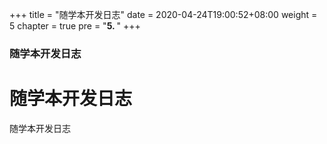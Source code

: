 +++
title = "随学本开发日志"
date = 2020-04-24T19:00:52+08:00
weight = 5
chapter = true
pre = "<b>5. </b>"
+++

### 随学本开发日志


# 随学本开发日志

随学本开发日志